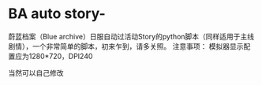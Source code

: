 # BA auto story-
蔚蓝档案（Blue archive）日服自动过活动Story的python脚本（同样适用于主线剧情），一个非常简单的脚本，初来乍到，请多关照。
注意事项：
模拟器显示配置应为1280*720，DPI240

当然可以自己修改
